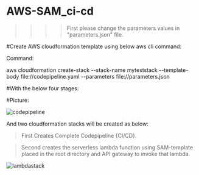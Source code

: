 # AWS-SAM_ci-cd

>>>>First please change the parameters values in "parameters.json" file.


#Create AWS cloudformation template using below aws cli command:

Command:

aws cloudformation create-stack --stack-name myteststack --template-body file://codepipeline.yaml --parameters file://parameters.json 

#With the below four stages:

#Picture:

![codepipeline](https://user-images.githubusercontent.com/51155045/126156895-c5b6811f-b8d1-4074-b382-ceb9c99a13fd.PNG)

And two cloudformation stacks will be created as below:

> First Creates Complete Codepipeline {CI/CD}.


> Second creates the serverless lambda function using SAM-template placed in the root directory and API gateway to invoke that lambda.

![lambdastack](https://user-images.githubusercontent.com/51155045/126157041-c56e4fd4-1d95-414d-9875-8b86a95d0fdb.PNG)
